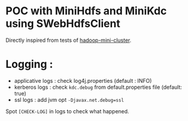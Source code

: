 # POC with MiniHdfs and MiniKdc using SWebHdfsClient

Directly inspired from tests of [hadoop-mini-cluster](https://github.com/sakserv/hadoop-mini-clusters).

# Logging :

* applicative logs : check log4j.properties (default : INFO)
* kerberos logs : check `kdc.debug` from default.properties file (default: true)
* ssl logs : add jvm opt `-Djavax.net.debug=ssl`

Spot `[CHECK-LOG]` in logs to check what happened.